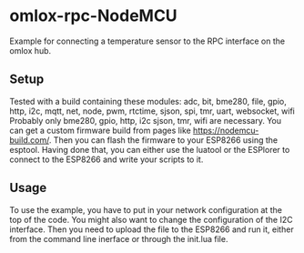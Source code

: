 # omlox-rpc-NodeMCU
Example for connecting a temperature sensor to the RPC interface on the omlox hub.

## Setup
Tested with a build containing these modules: adc, bit, bme280, file, gpio, http, i2c, mqtt, net, node, pwm, rtctime, sjson, spi, tmr, uart, websocket, wifi
Probably only bme280, gpio, http, i2c sjson, tmr, wifi are necessary.
You can get a custom firmware build from pages like https://nodemcu-build.com/.
Then you can flash the firmware to your ESP8266 using the esptool. Having done that, you can either use the luatool or the ESPlorer to connect to the ESP8266
and write your scripts to it.

## Usage
To use the example, you have to put in your network configuration at the top of the code. You might also want to change the configuration of the I2C interface. Then you need to upload the file to the ESP8266 and run it, either from the command line inerface or through the init.lua file. 


